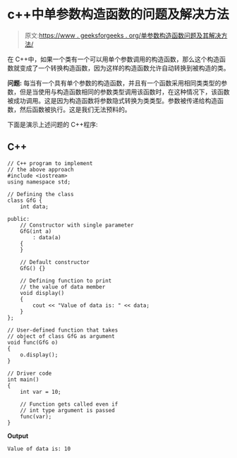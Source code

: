 # c++中单参数构造函数的问题及解决方法

> 原文:[https://www . geeksforgeeks . org/单参数构造函数问题及其解决方法/](https://www.geeksforgeeks.org/problem-with-single-argument-constructor-in-c-and-how-to-solve-it/)

在 C++中，如果一个类有一个可以用单个参数调用的构造函数，那么这个构造函数就变成了一个转换构造函数，因为这样的构造函数允许自动转换到被构造的类。

**问题:**
每当有一个具有单个参数的构造函数，并且有一个函数采用相同类类型的参数，但是当使用与构造函数相同的参数类型调用该函数时，在这种情况下，该函数被成功调用。这是因为构造函数将参数隐式转换为类类型。参数被传递给构造函数，然后函数被执行。这是我们无法预料的。

下面是演示上述问题的 C++程序:

## C++

```
// C++ program to implement
// the above approach
#include <iostream>
using namespace std;

// Defining the class
class GfG {
    int data;

public:
    // Constructor with single parameter
    GfG(int a)
        : data(a)
    {
    }

    // Default constructor
    GfG() {}

    // Defining function to print
    // the value of data member
    void display()
    {
        cout << "Value of data is: " << data;
    }
};

// User-defined function that takes
// object of class GfG as argument
void func(GfG o)
{
    o.display();
}

// Driver code
int main()
{
    int var = 10;

    // Function gets called even if
    // int type argument is passed
    func(var);
}
```

**Output**

```
Value of data is: 10
```